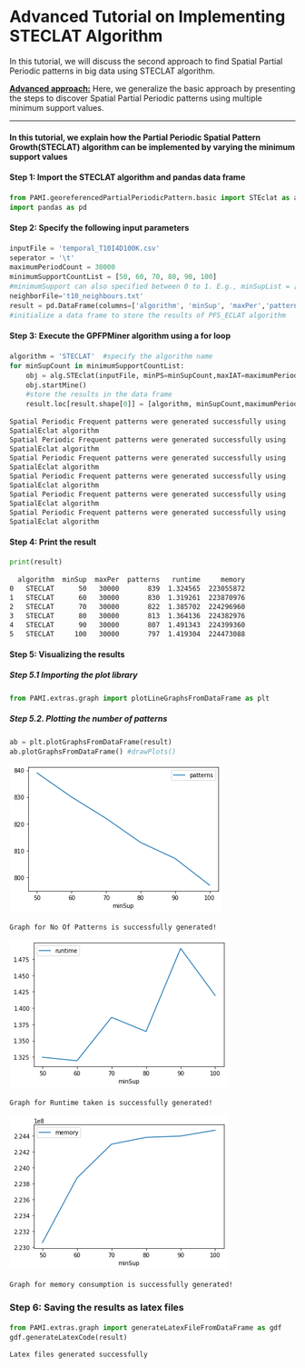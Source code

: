 # Advanced Tutorial on Implementing STECLAT Algorithm

In this tutorial, we will discuss the second approach to find Spatial Partial Periodic patterns in big data using STECLAT algorithm.

[__Advanced approach:__](#advApproach) Here, we generalize the basic approach by presenting the steps to discover Spatial Partial Periodic patterns using multiple minimum support values.

***

#### In this tutorial, we explain how the Partial Periodic Spatial Pattern Growth(STECLAT) algorithm  can be implemented by varying the minimum support values

#### Step 1: Import the STECLAT algorithm and pandas data frame

```python
from PAMI.georeferencedPartialPeriodicPattern.basic import STEclat as alg
import pandas as pd
```

#### Step 2: Specify the following input parameters


```python
inputFile = 'temporal_T10I4D100K.csv'
seperator = '\t'
maximumPeriodCount = 30000
minimumSupportCountList = [50, 60, 70, 80, 90, 100] 
#minimumSupport can also specified between 0 to 1. E.g., minSupList = [0.005, 0.006, 0.007, 0.008, 0.009]
neighborFile='t10_neighbours.txt'
result = pd.DataFrame(columns=['algorithm', 'minSup', 'maxPer','patterns', 'runtime', 'memory']) 
#initialize a data frame to store the results of PFS_ECLAT algorithm
```

#### Step 3: Execute the GPFPMiner algorithm using a for loop


```python
algorithm = 'STECLAT'  #specify the algorithm name
for minSupCount in minimumSupportCountList:
    obj = alg.STEclat(inputFile, minPS=minSupCount,maxIAT=maximumPeriodCount,nFile=neighborFile, sep=seperator)
    obj.startMine()
    #store the results in the data frame
    result.loc[result.shape[0]] = [algorithm, minSupCount,maximumPeriodCount, len(obj.getPatterns()), obj.getRuntime(), obj.getMemoryRSS()]

```

    Spatial Periodic Frequent patterns were generated successfully using SpatialEclat algorithm
    Spatial Periodic Frequent patterns were generated successfully using SpatialEclat algorithm
    Spatial Periodic Frequent patterns were generated successfully using SpatialEclat algorithm
    Spatial Periodic Frequent patterns were generated successfully using SpatialEclat algorithm
    Spatial Periodic Frequent patterns were generated successfully using SpatialEclat algorithm
    Spatial Periodic Frequent patterns were generated successfully using SpatialEclat algorithm


#### Step 4: Print the result


```python
print(result)
```

      algorithm  minSup  maxPer  patterns   runtime     memory
    0   STECLAT      50   30000       839  1.324565  223055872
    1   STECLAT      60   30000       830  1.319261  223870976
    2   STECLAT      70   30000       822  1.385702  224296960
    3   STECLAT      80   30000       813  1.364136  224382976
    4   STECLAT      90   30000       807  1.491343  224399360
    5   STECLAT     100   30000       797  1.419304  224473088


#### Step 5: Visualizing the results

##### Step 5.1 Importing the plot library


```python
from PAMI.extras.graph import plotLineGraphsFromDataFrame as plt
```

##### Step 5.2. Plotting the number of patterns


```python
ab = plt.plotGraphsFromDataFrame(result)
ab.plotGraphsFromDataFrame() #drawPlots()
```


    
![png](output_16_0.png)
    


    Graph for No Of Patterns is successfully generated!



    
![png](output_16_2.png)
    


    Graph for Runtime taken is successfully generated!



    
![png](output_16_4.png)
    


    Graph for memory consumption is successfully generated!


### Step 6: Saving the results as latex files


```python
from PAMI.extras.graph import generateLatexFileFromDataFrame as gdf
gdf.generateLatexCode(result)
```

    Latex files generated successfully



```python

```
